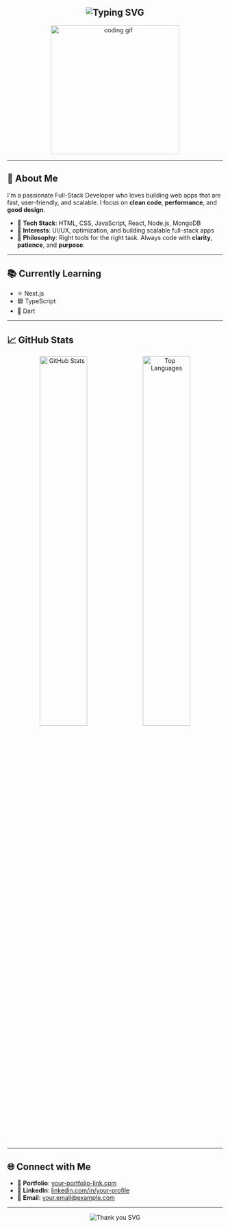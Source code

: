 <h2 align="center">
  <img src="https://readme-typing-svg.herokuapp.com?font=Fira+Code&duration=2000&pause=1000&center=true&vCenter=true&width=450&lines=👋+Hi,+I'm+Md.+Rifat+Mia;💻+Web+Developer;🌍+Based+in+Khulna,+Bangladesh" alt="Typing SVG" />
</h2>

<p align="center">
  <img src="https://media.giphy.com/media/qgQUggAC3Pfv687qPC/giphy.gif" width="300" alt="coding gif" />
</p>

---

## 🚀 About Me

I'm a passionate Full-Stack Developer who loves building web apps that are fast, user-friendly, and scalable. I focus on **clean code**, **performance**, and **good design**.

- 🔧 **Tech Stack**: HTML, CSS, JavaScript, React, Node.js, MongoDB  
- 🎯 **Interests**: UI/UX, optimization, and building scalable full-stack apps  
- 🧠 **Philosophy**: Right tools for the right task. Always code with **clarity**, **patience**, and **purpose**.

---

## 📚 Currently Learning

- ⚛️ Next.js  
- 🟦 TypeScript  
- 🐍 Dart  

---

## 📈 GitHub Stats

<div align="center">

<img src="https://github-readme-stats.vercel.app/api?username=rifatbinbaccu9&show_icons=true&theme=tokyonight&hide_border=true" width="47%" alt="GitHub Stats" />
<img src="https://github-readme-stats.vercel.app/api/top-langs/?username=rifatbinbaccu9&layout=compact&theme=tokyonight&hide_border=true" width="47%" alt="Top Languages" />

</div>

---

## 🌐 Connect with Me

- 🔗 **Portfolio**: [your-portfolio-link.com](https://your-portfolio-link.com)  
- 💼 **LinkedIn**: [linkedin.com/in/your-profile](https://linkedin.com/in/your-profile)  
- 📧 **Email**: [your.email@example.com](mailto:your.email@example.com)  

---

<p align="center">
  <img src="https://readme-typing-svg.herokuapp.com?font=Fira+Code&duration=2000&pause=1000&center=true&vCenter=true&width=450&lines=Thanks+for+visiting!+⭐+Check+out+my+repos!" alt="Thank you SVG" />
</p>
